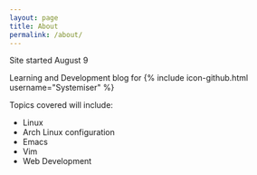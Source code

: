 ```yaml
---
layout: page
title: About
permalink: /about/
---
```

Site started August 9

Learning and Development blog for {% include icon-github.html username="Systemiser" %} 

Topics covered will include:
- Linux
- Arch Linux configuration
- Emacs
- Vim
- Web Development

